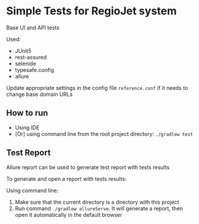 # Simple Tests for RegioJet system

Base UI and API tests

Used:
- JUnit5
- rest-assured
- selenide
- typesafe.config
- allure

Update appropriate settings in the config file ``reference.conf`` if it needs to change base domain URLs

## How to run
- Using IDE
- [Or] using command line from the root project directory: ```./gradlew test```

## Test Report
Allure report can be used to generate test report with tests results

To generate and open a report with tests results:

Using command line:
   1. Make sure that the current directory is a directory with this project
   2. Run command ```./gradlew allureServe```. It will generate a report, then open it automatically  in the default browser
